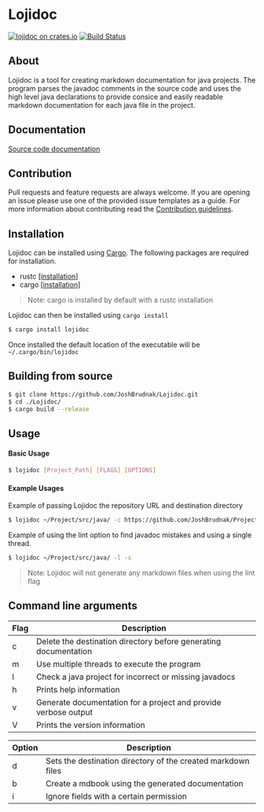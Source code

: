 # Lojidoc

[![lojidoc on crates.io](http://meritbadge.herokuapp.com/lojidoc)](https://crates.io/crates/lojidoc) [![Build Status](https://travis-ci.org/JoshBrudnak/Lojidoc.svg?branch=master)](https://travis-ci.org/JoshBrudnak/Lojidoc)

## About

Lojidoc is a tool for creating markdown documentation for java projects. The
program parses the javadoc comments in the source code and uses the
high level java declarations to provide consice and easily readable markdown
documentation for each java file in the project.

## Documentation

[Source code documentation](https://joshbrudnak.github.io/Lojidoc/)

## Contribution

Pull requests and feature requests are always welcome. If you are opening an issue please use one of the provided issue templates as a guide. For more information about contributing read the [Contribution guidelines](https://github.com/JoshBrudnak/Lojidoc/blob/master/CONTRIBUTING.md).

## Installation

Lojidoc can be installed using [Cargo](http://crates.io/lojidoc). The following packages are required for installation.

- rustc [[installation]](https://www.rust-lang.org/en-US/install.html)
- cargo [[installation]](https://doc.rust-lang.org/cargo/getting-started/installation.html)

> Note: cargo is installed by default with a rustc installation

Lojidoc can then be installed using `cargo install`
```bash
$ cargo install lojidoc
```
Once installed the default location of the executable will be `~/.cargo/bin/lojidoc`

## Building from source

```bash
$ git clone https://github.com/JoshBrudnak/Lojidoc.git
$ cd ./Lojidoc/
$ cargo build --release
```

## Usage

#### Basic Usage

```bash
$ lojidoc [Project_Path] [FLAGS] [OPTIONS]
```

#### Example Usages

Example of passing Lojidoc the repository URL and destination directory
```bash
$ lojidoc ~/Project/src/java/ -c https://github.com/JoshBrudnak/Project/tree/master -d ~/docs/
```


Example of using the lint option to find javadoc mistakes and using a single thread.
```bash
$ lojidoc ~/Project/src/java/ -l -s
```
> Note: Lojidoc will not generate any markdown files when using the lint flag

## Command line arguments

| Flag | Description                                                      |
| ---- | ---------------------------------------------------------------- |
| c    | Delete the destination directory before generating documentation |
| m    | Use multiple threads to execute the program                      |
| l    | Check a java project for incorrect or missing javadocs           |
| h    | Prints help information                                          |
| v    | Generate documentation for a project and provide verbose output  |
| V    | Prints the version information                                   |

| Option     | Description                                                    |
| ---------- | -------------------------------------------------------------- |
| d <FILE>   | Sets the destination directory of the created markdown files   |
| b <FILE>   | Create a mdbook using the generated documentation              |
| i <STRING> | Ignore fields with a certain permission
